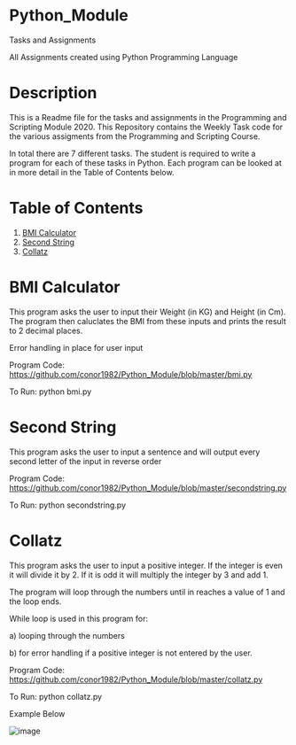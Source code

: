 # Python_Module
Tasks and Assignments

All Assignments created using Python Programming Language

# Description

This is a Readme file for the tasks and assignments in the Programming and Scripting Module 2020. This Repository contains the Weekly Task code for the various assigments from the Programming and Scripting Course. 

In total there are 7 different tasks. The student is required to write a program for each of these tasks in Python. Each program can be looked at in more detail in the Table of Contents below.

# Table of Contents

1. [BMI Calculator](#bmi-calculator)
2. [Second String](#second-string)
3. [Collatz](#collatz)
      
# BMI Calculator
This program asks the user to input their Weight (in KG) and Height (in Cm). The program then caluclates the BMI from these inputs and prints the result to 2 decimal places.

Error handling in place for user input 

Program Code: https://github.com/conor1982/Python_Module/blob/master/bmi.py

To Run: python bmi.py

# Second String
This program asks the user to input a sentence and will output every second letter of the input in reverse order

Program Code: https://github.com/conor1982/Python_Module/blob/master/secondstring.py 

To Run: python secondstring.py

# Collatz
This program asks the user to input a positive integer. If the integer is even it will divide it by 2. If it is odd it will multiply the integer by 3 and add 1.

The program will loop through the numbers until in reaches a value of 1 and the loop ends.

While loop is used in this program for:

 a) looping through the numbers

 b) for error handling if a positive integer is not entered by the user.

Program Code: https://github.com/conor1982/Python_Module/blob/master/collatz.py

To Run: python collatz.py

Example Below

![image](https://user-images.githubusercontent.com/60179438/77440811-a06fba00-6de0-11ea-8282-e368f522eb0b.png)